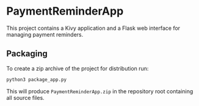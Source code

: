 # PaymentReminderApp

This project contains a Kivy application and a Flask web interface for managing payment reminders.

## Packaging

To create a zip archive of the project for distribution run:

```bash
python3 package_app.py
```

This will produce `PaymentReminderApp.zip` in the repository root containing all source files.
